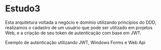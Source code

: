 # Estudo3

Esta arquitetura voltada a negócio e domínio utilizando princípios do DDD, realizamos o cadastro de um usuário que pode ser utilizado em projetos Web, e a criação de seu token de autenticação com base em JWT.

Exemplo de autenticação utilizando JWT, Windows Forms e Web Api
